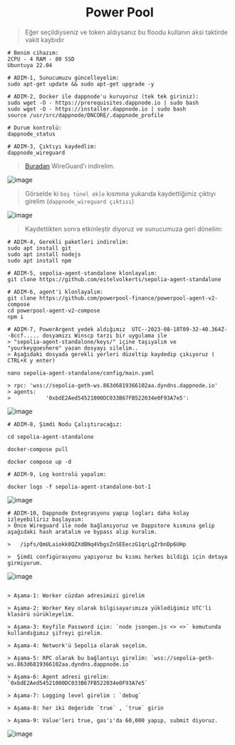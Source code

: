 <h1 align="center"> Power Pool </h1>

> Eğer seçildiyseniz ve token aldıysanız bu floodu kullanın aksi taktirde vakit kaybıdır

```console
# Benim cihazım:
2CPU - 4 RAM - 80 SSD
Ubuntuya 22.04 
```

```console
# ADIM-1, Sunucumuzu güncelleyelim:
sudo apt-get update && sudo apt-get upgrade -y
```

```console
# ADIM-2, Docker ile dappnode'u kuruyoruz (tek tek giriniz):
sudo wget -O - https://prerequisites.dappnode.io | sudo bash
sudo wget -O - https://installer.dappnode.io | sudo bash
source /usr/src/dappnode/DNCORE/.dappnode_profile

# Durum kontrolü:
dappnode_status
```

```console
# ADIM-3, Çıktıyı kaydedlim:
dappnode_wireguard
```

> [Buradan](https://www.wireguard.com/install/) WireGuard'ı indirelim.

![image](https://github.com/ruesandora/PowerPool/assets/101149671/23e38061-fd30-4e7a-8cce-ca6eeb5cde39)

> Görselde ki `boş tünel ekle` kısmına yukarıda kaydettiğimiz çıktıyı girelim (`dappnode_wireguard çıktısı`)

![image](https://github.com/ruesandora/PowerPool/assets/101149671/19601e12-12a4-4455-bafd-07b9a4ae1eb0)

> Kaydettikten sonra etkinleştir diyoruz ve sunucumuza geri dönelim:

```console
# ADIM-4, Gerekli paketleri indirelim:
sudo apt install git
sudo apt install nodejs
sudo apt install npm
```

```console
# ADIM-5, sepolia-agent-standalone klonlayalım:
git clone https://github.com/eitelvolkerts/sepolia-agent-standalone
```

```console
# ADIM-6, agent'i klonlayalım:
git clone https://github.com/powerpool-finance/powerpool-agent-v2-compose
cd powerpool-agent-v2-compose
npm i
```

```console
# ADIM-7, PowerArgent yedek aldığımız  UTC--2023-08-18T09-32-40.364Z--8ccf..... dosyamızı Winscp tarzı bir uygulama ile
> "sepolia-agent-standalone/keys/" içine taşıyalım ve "yourkeygoeshere" yazan dosyayı silelim..
> Aşağıdaki dosyada gerekli yerleri düzeltip kaydedip çıkıyoruz ( CTRL+X y enter)

nano sepolia-agent-standalone/config/main.yaml

> rpc: 'wss://sepolia-geth-ws.863d6819366102aa.dyndns.dappnode.io'
> agents:
>           '0xbdE2Aed54521000DC033B67FB522034e0F93A7e5':
```
![image](https://github.com/ahmkah/PowerPool/assets/99053148/af846c7d-001a-4752-90c2-892795e1fa26)

```console
# ADIM-8, Şimdi Nodu Çalıştıracağız:

cd sepolia-agent-standalone

docker-compose pull

docker compose up -d
```

```console
# ADIM-9, Log kontrolü yapalım:

docker logs -f sepolia-agent-standalone-bot-1
```

![image](https://github.com/ahmkah/PowerPool/assets/99053148/9fbc36d0-da82-42c5-8c34-2557a796cfe9)

```console
# ADIM-10, Dappnode Entegrasyonu yapıp logları daha kolay izleyebiliriz başlayaım:
> Önce Wireguard ile node bağlanıyoruz ve Dappstore kısmına gelip aşağıdaki hash aratalım ve bypass alıp kuralım.

>   /ipfs/QmULaiokk8QZXdBNq4VbgsZnSEEeczG1qrLgZrbnDp6UHp

>  Şimdi configürasyonu yapıyoruz bu kısmı herkes bildiği için detaya girmiyorum. 

```
![image](https://github.com/ahmkah/PowerPool/assets/99053148/d3681136-db1b-4b78-8bc6-dc622f2df3e5)

```console

> Aşama-1: Worker cüzdan adresimizi girelim

> Aşama-2: Worker Key olarak bilgisayarımıza yüklediğimiz UTC'li klasörü sürükleyelim.

> Aşama-3: Keyfile Password için: `node jsongen.js <> <>` komutunda kullandığımız şifreyi girelim.

> Aşama-4: Network'ü Sepolia olarak seçelim.

> Aşama-5: RPC olarak bu bağlantıyı girelim: `wss://sepolia-geth-ws.863d6819366102aa.dyndns.dappnode.io`

> Aşama-6: Agent adresi girelim: `0xbdE2Aed54521000DC033B67FB522034e0F93A7e5`

> Aşama-7: Logging level girelim : `debug`

> Aşama-8: her iki değeride `true` , `true` girin

> Aşama-9: Value'leri true, gas'ı'da 60,000 yapıp, submit diyoruz.

```
![image](https://github.com/ahmkah/PowerPool/assets/99053148/3ef81bd0-a9da-46ed-aeef-f6255b986dd1)















